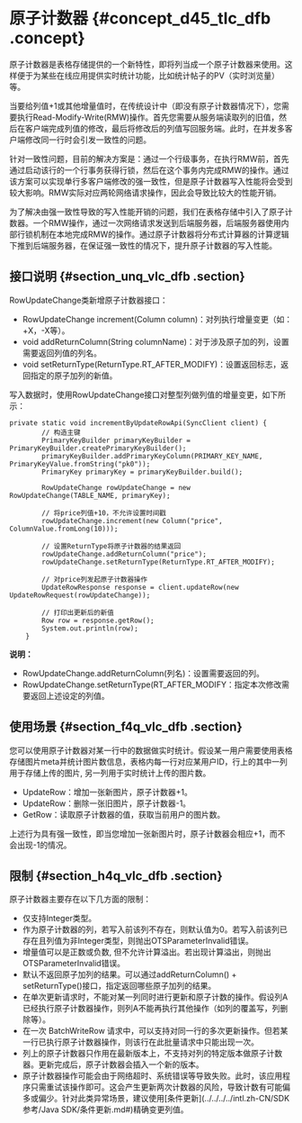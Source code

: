 # 原子计数器 {#concept_d45_tlc_dfb .concept}

原子计数器是表格存储提供的一个新特性，即将列当成一个原子计数器来使用。这样便于为某些在线应用提供实时统计功能，比如统计帖子的PV（实时浏览量）等。

当要给列值+1或其他增量值时，在传统设计中（即没有原子计数器情况下），您需要执行Read-Modify-Write\(RMW\)操作。首先您需要从服务端读取列的旧值，然后在客户端完成列值的修改，最后将修改后的列值写回服务端。此时，在并发多客户端修改同一行时会引发一致性的问题。

针对一致性问题，目前的解决方案是：通过一个行级事务，在执行RMW前，首先通过启动该行的一个行事务获得行锁，然后在这个事务内完成RMW的操作。通过该方案可以实现单行多客户端修改的强一致性，但是原子计数器写入性能将会受到较大影响。RMW实际对应两轮网络请求操作，因此会导致比较大的性能开销。

为了解决由强一致性导致的写入性能开销的问题，我们在表格存储中引入了原子计数器。一个RMW操作，通过一次网络请求发送到后端服务器，后端服务器使用内部行锁机制在本地完成RMW的操作。通过原子计数器将分布式计算器的计算逻辑下推到后端服务器，在保证强一致性的情况下，提升原子计数器的写入性能。

## 接口说明 {#section_unq_vlc_dfb .section}

RowUpdateChange类新增原子计数器接口：

-   RowUpdateChange increment\(Column column\)：对列执行增量变更（如：+X，-X等）。
-   void addReturnColumn\(String columnName\)：对于涉及原子加的列，设置需要返回列值的列名。
-   void setReturnType\(ReturnType.RT\_AFTER\_MODIFY\)：设置返回标志，返回指定的原子加列的新值。

写入数据时，使用RowUpdateChange接口对整型列做列值的增量变更，如下所示：

```
private static void incrementByUpdateRowApi(SyncClient client) {
        // 构造主键
        PrimaryKeyBuilder primaryKeyBuilder = PrimaryKeyBuilder.createPrimaryKeyBuilder();
        primaryKeyBuilder.addPrimaryKeyColumn(PRIMARY_KEY_NAME, PrimaryKeyValue.fromString("pk0"));
        PrimaryKey primaryKey = primaryKeyBuilder.build();

        RowUpdateChange rowUpdateChange = new RowUpdateChange(TABLE_NAME, primaryKey);

        // 将price列值+10，不允许设置时间戳
        rowUpdateChange.increment(new Column("price", ColumnValue.fromLong(10)));

        // 设置ReturnType将原子计数器的结果返回
        rowUpdateChange.addReturnColumn("price");
        rowUpdateChange.setReturnType(ReturnType.RT_AFTER_MODIFY);
        
        // 对price列发起原子计数器操作
        UpdateRowResponse response = client.updateRow(new UpdateRowRequest(rowUpdateChange));

        // 打印出更新后的新值
        Row row = response.getRow();
        System.out.println(row);
    }
```

**说明：** 

-   RowUpdateChange.addReturnColumn\(列名\)：设置需要返回的列。
-   RowUpdateChange.setReturnType\(RT\_AFTER\_MODIFY：指定本次修改需要返回上述设定的列值。

## 使用场景 {#section_f4q_vlc_dfb .section}

您可以使用原子计数器对某一行中的数据做实时统计。假设某一用户需要使用表格存储图片meta并统计图片数信息，表格内每一行对应某用户ID，行上的其中一列用于存储上传的图片, 另一列用于实时统计上传的图片数。

-   UpdateRow：增加一张新图片，原子计数器+1。
-   UpdateRow：删除一张旧图片，原子计数器-1。
-   GetRow：读取原子计数器的值，获取当前用户的图片数。

上述行为具有强一致性，即当您增加一张新图片时，原子计数器会相应+1，而不会出现-1的情况。

## 限制 {#section_h4q_vlc_dfb .section}

原子计数器主要存在以下几方面的限制：

-   仅支持Integer类型。
-   作为原子计数器的列，若写入前该列不存在，则默认值为0。若写入前该列已存在且列值为非Integer类型，则抛出OTSParameterInvalid错误。
-   增量值可以是正数或负数, 但不允许计算溢出。若出现计算溢出，则抛出OTSParameterInvalid错误。
-   默认不返回原子加列的结果。可以通过addReturnColumn\(\) + setReturnType\(\)接口，指定返回哪些原子加列的结果。
-   在单次更新请求时，不能对某一列同时进行更新和原子计数的操作。假设列A已经执行原子计数器操作，则列A不能再执行其他操作（如列的覆盖写，列删除等）。
-   在一次 BatchWriteRow 请求中，可以支持对同一行的多次更新操作。但若某一行已执行原子计数器操作，则该行在此批量请求中只能出现一次。
-   列上的原子计数器只作用在最新版本上，不支持对列的特定版本做原子计数器。更新完成后，原子计数器会插入一个新的版本。
-   原子计数器操作可能会由于网络超时、系统错误等导致失败。此时，该应用程序只需重试该操作即可。这会产生更新两次计数器的风险，导致计数有可能偏多或偏少。针对此类异常场景，建议使用[条件更新](../../../../intl.zh-CN/SDK 参考/Java SDK/条件更新.md#)精确变更列值。

